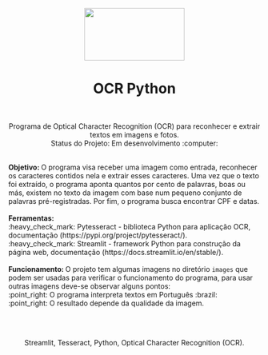 <p align="center">
<img align="center" src="https://miro.medium.com/max/2625/1*Dd0-ftvJxAcSdSZHgNrz0w.png" width=200 height=105>
<h1 align="center">OCR Python</h1>
  <br>
  <p align="center">Programa de Optical Character Recognition (OCR) para reconhecer e extrair textos em imagens e fotos.
  <br>
  Status do Projeto: Em desenvolvimento :computer:
 </p>
 </p>
 <br>
 <b>Objetivo: </b>O programa visa receber uma imagem como entrada, reconhecer os caracteres contidos nela e extrair esses caracteres. Uma vez que o texto foi extraído, o programa aponta quantos por cento de palavras, boas ou más, existem no texto da imagem com base num pequeno conjunto de palavras pré-registradas. Por fim, o programa busca encontrar CPF e datas.
 <br><br>
 <b>Ferramentas:</b><br>
 :heavy_check_mark: Pytesseract - biblioteca Python para aplicação OCR, documentação (https://pypi.org/project/pytesseract/).<br>
 :heavy_check_mark: Streamlit - framework Python para construção da página web, documentação (https://docs.streamlit.io/en/stable/).<br>
 <br>
 <b>Funcionamento: </b> O projeto tem algumas imagens no diretório <code>images</code> que podem ser usadas para verificar o funcionamento do programa, para usar outras imagens deve-se observar alguns pontos:<br>
 :point_right: O programa interpreta textos em Português :brazil:<br>
 :point_right: O resultado depende da qualidade da imagem.
 
 
 <br><br>
 
 <p align="center">
 Streamlit, Tesseract, Python, Optical Character Recognition (OCR).
 </p>
